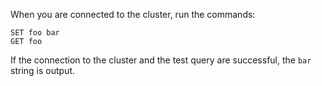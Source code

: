 When you are connected to the cluster, run the commands:

```text
SET foo bar
GET foo
```

If the connection to the cluster and the test query are successful, the `bar` string is output.

